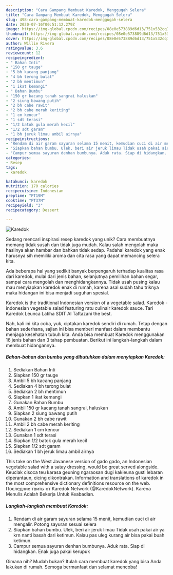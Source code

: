 ```yaml
---
description: "Cara Gampang Membuat Karedok, Menggugah Selera"
title: "Cara Gampang Membuat Karedok, Menggugah Selera"
slug: 498-cara-gampang-membuat-karedok-menggugah-selera
date: 2020-07-16T00:51:12.279Z
image: https://img-global.cpcdn.com/recipes/08e0e573889d6d13/751x532cq70/karedok-foto-resep-utama.jpg
thumbnail: https://img-global.cpcdn.com/recipes/08e0e573889d6d13/751x532cq70/karedok-foto-resep-utama.jpg
cover: https://img-global.cpcdn.com/recipes/08e0e573889d6d13/751x532cq70/karedok-foto-resep-utama.jpg
author: Willie Rivera
ratingvalue: 3.6
reviewcount: 12
recipeingredient:
- " Bahan Inti"
- "150 gr tauge"
- "5 bh kacang panjang"
- "4 bh terong bulat"
- "2 bh mentimun"
- "1 ikat kemangi"
- " Bahan Bumbu"
- "150 gr kacang tanah sangrai haluskan"
- "2 siung bawang putih"
- "2 bh cabe rawit"
- "2 bh cabe merah keriting"
- "1 cm kencur"
- "1 sdt terasi"
- "1/2 batok gula merah kecil"
- "1/2 sdt garam"
- "1 bh jeruk limau ambil airnya"
recipeinstructions:
- "Rendam di air garam sayuran selama 15 menit, kemudian cuci di air mengalir. Potong sayuran sesuai selera"
- "Siapkan bahan bumbu. Ulek, beri air jeruk limau Tidak usah pakai air ya krn nanti basah dari ketimun. Kalau pas uleg kurang air bisa pakai buah ketimun."
- "Campur semua sayuran denhan bumbunya. Aduk rata. Siap di hidangkan. Enak juga pakai kerupuk"
categories:
- Resep
tags:
- karedok

katakunci: karedok 
nutrition: 170 calories
recipecuisine: Indonesian
preptime: "PT19M"
cooktime: "PT37M"
recipeyield: "3"
recipecategory: Dessert

---
```



![Karedok](https://img-global.cpcdn.com/recipes/08e0e573889d6d13/751x532cq70/karedok-foto-resep-utama.jpg)

Sedang mencari inspirasi resep karedok yang unik? Cara membuatnya memang tidak susah dan tidak juga mudah. Kalau salah mengolah maka hasilnya akan hambar dan bahkan tidak sedap. Padahal karedok yang enak harusnya sih memiliki aroma dan cita rasa yang dapat memancing selera kita.

Ada beberapa hal yang sedikit banyak berpengaruh terhadap kualitas rasa dari karedok, mulai dari jenis bahan, selanjutnya pemilihan bahan segar, sampai cara mengolah dan menghidangkannya. Tidak usah pusing kalau mau menyiapkan karedok enak di rumah, karena asal sudah tahu triknya maka hidangan ini bisa menjadi suguhan spesial.

Karedok is the traditional Indonesian version of a vegetable salad. Karedok - indonesian vegetable salad featuring ratu culinair karedok sauce. Tari Karedok Leunca Latiha SDIT Al Taftazani the best.


Nah, kali ini kita coba, yuk, ciptakan karedok sendiri di rumah. Tetap dengan bahan sederhana, sajian ini bisa memberi manfaat dalam membantu menjaga kesehatan tubuh kita. Anda bisa membuat Karedok menggunakan 16 jenis bahan dan 3 tahap pembuatan. Berikut ini langkah-langkah dalam membuat hidangannya.

<!--inarticleads1-->

##### Bahan-bahan dan bumbu yang dibutuhkan dalam menyiapkan Karedok:

1. Sediakan  Bahan Inti
1. Siapkan 150 gr tauge
1. Ambil 5 bh kacang panjang
1. Sediakan 4 bh terong bulat
1. Sediakan 2 bh mentimun
1. Siapkan 1 ikat kemangi
1. Gunakan  Bahan Bumbu
1. Ambil 150 gr kacang tanah sangrai, haluskan
1. Siapkan 2 siung bawang putih
1. Gunakan 2 bh cabe rawit
1. Ambil 2 bh cabe merah keriting
1. Sediakan 1 cm kencur
1. Gunakan 1 sdt terasi
1. Siapkan 1/2 batok gula merah kecil
1. Siapkan 1/2 sdt garam
1. Sediakan 1 bh jeruk limau ambil airnya


This take on the West Javanese version of gado gado, an Indonesian vegetable salad with a satay dressing, would be great served alongside. Keuclak cisoca teu karasa geuning ngaraosan dugi kakieuna gusti lebaran diperantaun, cicing dikontrakan. Information and translations of karedok in the most comprehensive dictionary definitions resource on the web. Последние твиты от Karedok Network (@KaredokNetwork). Karena Menulis Adalah Bekerja Untuk Keabadian. 

<!--inarticleads2-->

##### Langkah-langkah membuat Karedok:

1. Rendam di air garam sayuran selama 15 menit, kemudian cuci di air mengalir. Potong sayuran sesuai selera
1. Siapkan bahan bumbu. Ulek, beri air jeruk limau Tidak usah pakai air ya krn nanti basah dari ketimun. Kalau pas uleg kurang air bisa pakai buah ketimun.
1. Campur semua sayuran denhan bumbunya. Aduk rata. Siap di hidangkan. Enak juga pakai kerupuk




Gimana nih? Mudah bukan? Itulah cara membuat karedok yang bisa Anda lakukan di rumah. Semoga bermanfaat dan selamat mencoba!
